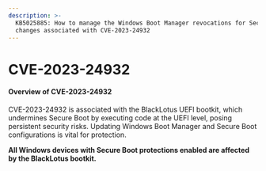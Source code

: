 ```yaml
---
description: >-
  KB5025885: How to manage the Windows Boot Manager revocations for Secure Boot
  changes associated with CVE-2023-24932
---
```


# CVE-2023-24932

#### Overview of CVE-2023-24932

CVE-2023-24932 is associated with the BlackLotus UEFI bootkit, which undermines Secure Boot by executing code at the UEFI level, posing persistent security risks. Updating Windows Boot Manager and Secure Boot configurations is vital for protection.

**All Windows devices with Secure Boot protections enabled are affected by the BlackLotus bootkit.**

####

####
